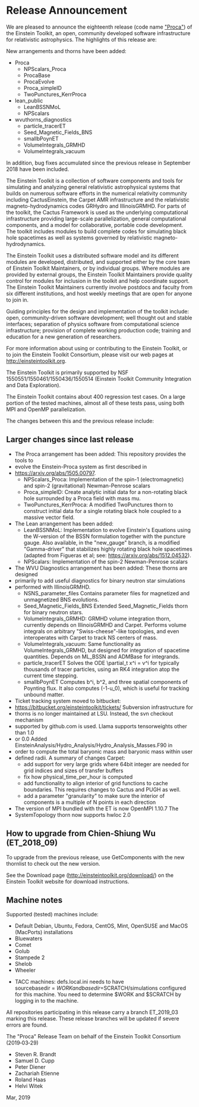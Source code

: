 # Release Announcement

We are pleased to announce the eighteenth release (code name
["Proca"](https://en.wikipedia.org/wiki/Alexandru_Proca)) of the Einstein
Toolkit, an open, community developed software infrastructure for relativistic
astrophysics. The highlights of this release are:

New arrangements and thorns have been added:

* Proca
    - NPScalars_Proca
    - ProcaBase
    - ProcaEvolve
    - Proca_simpleID
    - TwoPunctures_KerrProca
* lean_public
    - LeanBSSNMoL
    - NPScalars
* wvuthorns_diagnostics
    - particle_tracerET
    - Seed_Magnetic_Fields_BNS
    - smallbPoynET
    - VolumeIntegrals_GRMHD
    - VolumeIntegrals_vacuum

In addition, bug fixes accumulated since the previous release in September 2018
have been included.

The Einstein Toolkit is a collection of software components and tools for
simulating and analyzing general relativistic astrophysical systems that builds
on numerous software efforts in the numerical relativity community including
CactusEinstein, the Carpet AMR infrastructure and the relativistic
magneto-hydrodynamics codes GRHydro and IllinoisGRMHD. For parts of the
toolkit, the Cactus Framework is used as the underlying computational
infrastructure providing large-scale parallelization, general computational
components, and a model for collaborative, portable code development. The
toolkit includes modules to build complete codes for simulating black hole
spacetimes as well as systems governed by relativistic magneto-hydrodynamics.

The Einstein Toolkit uses a distributed software model and its different
modules are developed, distributed, and supported either by the core team of
Einstein Toolkit Maintainers, or by individual groups. Where modules are
provided by external groups, the Einstein Toolkit Maintainers provide quality
control for modules for inclusion in the toolkit and help coordinate support.
The Einstein Toolkit Maintainers currently involve postdocs and faculty from
six different institutions, and host weekly meetings that are open for anyone
to join in.

Guiding principles for the design and implementation of the toolkit include:
open, community-driven software development; well thought out and stable
interfaces; separation of physics software from computational science
infrastructure; provision of complete working production code; training and
education for a new generation of researchers.

For more information about using or contributing to the Einstein Toolkit, or to
join the Einstein Toolkit Consortium, please visit our web pages at
http://einsteintoolkit.org.

The Einstein Toolkit is primarily supported by NSF
1550551/1550461/1550436/1550514 (Einstein Toolkit Community Integration and
Data Exploration).

The Einstein Toolkit contains about 400 regression test cases.  On a large
portion of the tested machines, almost all of these tests pass, using both MPI
and OpenMP parallelization.

The changes between this and the previous release include:

## Larger changes since last release

* The Proca arrangement has been added: This repository provides the tools to
* evolve the Einstein-Proca system as first described in
* https://arxiv.org/abs/1505.00797.
    - NPScalars_Proca: Implementation of the spin-1 (electromagnetic) and
      spin-2 (gravitational) Newman-Penrose scalars
    - Proca_simpleID: Create analytic initial data for a non-rotating black
      hole surrounded by a Proca field with mass mu. 
    - TwoPunctures_KerrProca: A modified TwoPunctures thorn to construct
      initial data for a single rotating black hole coupled to a massive vector
      field. 
* The Lean arrangement has been added: 
    - LeanBSSNMoL: Implementation to evolve Einstein's Equations using the
      W-version of the BSSN formulation together with the puncture gauge. Also
      available, in the "new_gauge" branch, is a modified "Gamma-driver" that
      stabilizes highly rotating black hole spacetimes (adapted from Figueras
      et al; see: https://arxiv.org/abs/1512.04532).
    - NPScalars: Implementation of the spin-2 Newman-Penrose scalars
* The WVU Diagnostics arrangement has been added: These thorns are designed
* primarily to add useful diagnostics for binary neutron star simulations
* performed with IllinoisGRMHD.
    - NSNS_parameter_files Contains parameter files for magnetized and
      unmagnetized BNS evolutions.
    - Seed_Magnetic_Fields_BNS Extended Seed_Magnetic_Fields thorn for binary
      neutron stars.
    - VolumeIntegrals_GRMHD: GRMHD volume integration thorn, currently depends
      on IllinoisGRMHD and Carpet. Performs volume integrals on arbitrary
      "Swiss-cheese"-like topologies, and even interoperates with Carpet to
      track NS centers of mass.
    - VolumeIntegrals_vacuum: Same functionality as VolumeIntegrals_GRMHD, but
      designed for integration of spacetime quantities. Depends on ML_BSSN and
      ADMBase for integrands.
    - particle_tracerET Solves the ODE \partial_t x^i = v^i for typically
      thousands of tracer particles, using an RK4 integration atop the current
      time stepping.
    - smallbPoynET Computes b^i, b^2, and three spatial components of Poynting
      flux. It also computes (-1-u_0), which is useful for tracking unbound
      matter.
* Ticket tracking system moved to bitbucket:
* https://bitbucket.org/einsteintoolkit/tickets/ Subversion infrastructure for
* thorns is no longer maintained at LSU. Instead, the svn checkout mechanism
* supported by github.com is used. Llama supports tensorweights other than 1.0
* or 0.0 Added EinsteinAnalysis/Hydro_Analysis/Hydro_Analysis_Masses.F90 in
* order to compute the total baryonic mass and baryonic mass within user
* defined radii. A summary of changes Carpet:
    - add support for very large grids where 64bit integer are needed for grid
      indices and sizes of transfer buffers
    - fix how physical_time_per_hour is computed
    - add functionality to align interior of grid functions to cache
      boundaries. This requires changes to Cactus and PUGH as well.
    - add a parameter "granularity" to make sure the interior of components is
      a multiple of N points in each direction
* The version of MPI bundled with the ET is now OpenMPI 1.10.7 The
* SystemTopology thorn now supports hwloc 2.0 

## How to upgrade from Chien-Shiung Wu (ET_2018_09) 

To upgrade from the previous release, use GetComponents with the new thornlist
to check out the new version.

See the Download page (http://einsteintoolkit.org/download/) on the
Einstein Toolkit website for download instructions.

## Machine notes

Supported (tested) machines include:

- Default Debian, Ubuntu, Fedora, CentOS, Mint, OpenSUSE and MacOS (MacPorts) installations
- Bluewaters
- Comet
- Golub
- Stampede 2
- Shelob
- Wheeler

* TACC machines: defs.local.ini needs to have sourcebasedir = $WORK
  and basedir = $SCRATCH/simulations configured for this machine.  You
  need to determine $WORK and $SCRATCH by logging in to the machine.

All repositories participating in this release carry a branch ET_2019_03
marking this release.  These release branches will be updated if severe
errors are found.

The "Proca" Release Team on behalf of the Einstein Toolkit Consortium
(2019‐03‐29)

* Steven R. Brandt
* Samuel D. Cupp
* Peter Diener
* Zachariah Etienne
* Roland Haas
* Helvi Witek

Mar, 2019
